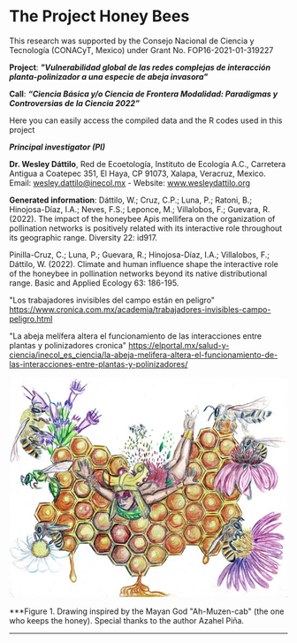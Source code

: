# The Project Honey Bees
This research was supported by the Consejo Nacional de Ciencia y Tecnología (CONACyT, Mexico) under Grant No. FOP16-2021-01-319227

**Project**: ***"Vulnerabilidad global de las redes complejas de interacción planta-polinizador a una especie de abeja invasora"***

**Call**: ***“Ciencia Básica y/o Ciencia de Frontera Modalidad: Paradigmas y Controversias de la Ciencia 2022”***

Here you can easily access the compiled data and the R codes used in this project

***Principal investigator (PI)***

 **Dr. Wesley Dáttilo**, Red de Ecoetología, Instituto de Ecología A.C., Carretera Antigua a Coatepec 351, El Haya, CP 91073, Xalapa, Veracruz, Mexico. Email: wesley.dattilo@inecol.mx - Website: www.wesleydattilo.org

**Generated information**:
Dáttilo, W.; Cruz, C.P.; Luna, P.; Ratoni, B.; Hinojosa-Díaz, I.A.; Neves, F.S.; Leponce, M.; Villalobos, F.; Guevara, R. (2022). The impact of the honeybee Apis mellifera on the organization of pollination networks is positively related with its interactive role throughout its geographic range. Diversity 22: id917.

Pinilla-Cruz, C.; Luna, P.; Guevara, R.; Hinojosa-Díaz, I.A.; Villalobos, F.; Dáttilo, W. (2022). Climate and human influence shape the interactive role of the honeybee in pollination networks beyond its native distributional range. Basic and Applied Ecology 63: 186-195.

"Los trabajadores invisibles del campo están en peligro" 
https://www.cronica.com.mx/academia/trabajadores-invisibles-campo-peligro.html

"La abeja melífera altera el funcionamiento de las interacciones entre plantas y polinizadores cronica"
https://elportal.mx/salud-y-ciencia/inecol_es_ciencia/la-abeja-melifera-altera-el-funcionamiento-de-las-interacciones-entre-plantas-y-polinizadores/

![alt text](https://github.com/wdattilo/Honeybees/blob/main/trabajadores_invisibles1.jpg)

***Figure 1. Drawing inspired by the Mayan God "Ah-Muzen-cab" (the one who keeps the honey). Special thanks to the author Azahel Piña.
***

